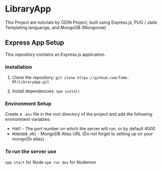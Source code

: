 # LibraryApp

This Project are tutorials by ODIN Project, built using Express.js, PUG / Jade Templating languange, and MongoDB (Mongoose)

## Express App Setup

This repository contains an Express.js application.

### Installation

1. Clone the repository: `git clone https://github.com/ToHe-MT/LibraryApp.git`


2. Install dependencies: `npm install`


### Environment Setup

Create a `.env` file in the root directory of the project and add the following environment variables:

- `PORT` - The port number on which the server will run. or by default 4000
- `MONGODB_URI` - MongoDB Atlas URL (Do not forget to setting up on your mongoDb atlas)


### To run the server use 

`npm start` for Node
`npm run dev` for Nodemon

